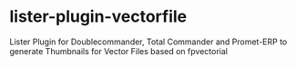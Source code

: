 # lister-plugin-vectorfile
Lister Plugin for Doublecommander, Total Commander and Promet-ERP to generate Thumbnails for Vector Files based on fpvectorial
